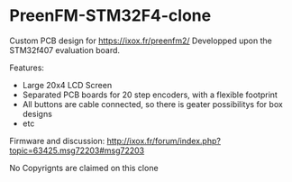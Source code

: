 # PreenFM-STM32F4-clone

Custom PCB design for https://ixox.fr/preenfm2/
Developped upon the STM32f407 evaluation board.

Features:
- Large 20x4 LCD Screen
- Separated PCB boards for 20 step encoders, with a flexible footprint
- All buttons are cable connected, so there is geater possibilitys for box designs
- etc

Firmware and discussion: http://ixox.fr/forum/index.php?topic=63425.msg72203#msg72203

No Copyrignts are claimed on this clone
